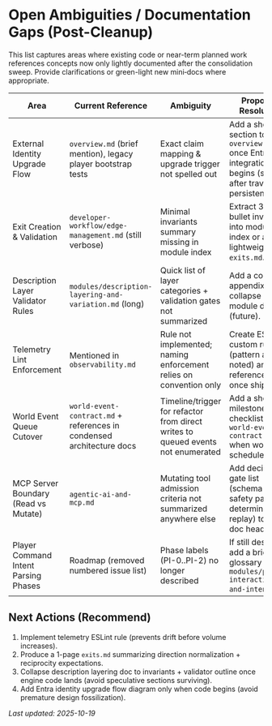 # Open Ambiguities / Documentation Gaps (Post-Cleanup)

This list captures areas where existing code or near-term planned work references concepts now only lightly documented after the consolidation sweep. Provide clarifications or green-light new mini‑docs where appropriate.

| Area                                 | Current Reference                                                     | Ambiguity                                                                        | Proposed Resolution                                                                                     |
| ------------------------------------ | --------------------------------------------------------------------- | -------------------------------------------------------------------------------- | ------------------------------------------------------------------------------------------------------- |
| External Identity Upgrade Flow       | `overview.md` (brief mention), legacy player bootstrap tests          | Exact claim mapping & upgrade trigger not spelled out                            | Add a short section to `overview.md` once Entra integration begins (scope after traversal persistence). |
| Exit Creation & Validation           | `developer-workflow/edge-management.md` (still verbose)               | Minimal invariants summary missing in module index                               | Extract 3–5 bullet invariants into module index or a lightweight `exits.md`.                            |
| Description Layer Validator Rules    | `modules/description-layering-and-variation.md` (long)                | Quick list of layer categories + validation gates not summarized                 | Add a compact appendix or collapse module doc (future).                                                 |
| Telemetry Lint Enforcement           | Mentioned in `observability.md`                                       | Rule not implemented; naming enforcement relies on convention only               | Create ESLint custom rule (pattern already noted) and reference it once shipped.                        |
| World Event Queue Cutover            | `world-event-contract.md` + references in condensed architecture docs | Timeline/trigger for refactor from direct writes to queued events not enumerated | Add a short milestone checklist in `world-event-contract.md` when work scheduled.                       |
| MCP Server Boundary (Read vs Mutate) | `agentic-ai-and-mcp.md`                                               | Mutating tool admission criteria not summarized anywhere else                    | Add decision gate list (schema pass, safety pass, deterministic replay) to MCP doc header.              |
| Player Command Intent Parsing Phases | Roadmap (removed numbered issue list)                                 | Phase labels (PI-0..PI-2) no longer described                                    | If still desired, add a brief glossary in `modules/player-interaction-and-intents.md`.                  |

## Next Actions (Recommend)

1. Implement telemetry ESLint rule (prevents drift before volume increases).
2. Produce a 1-page `exits.md` summarizing direction normalization + reciprocity expectations.
3. Collapse description layering doc to invariants + validator outline once engine code lands (avoid speculative sections surviving).
4. Add Entra identity upgrade flow diagram only when code begins (avoid premature design fossilization).

_Last updated: 2025-10-19_
